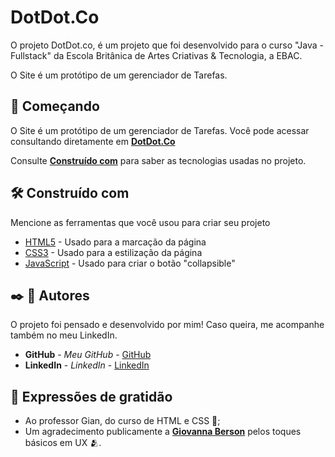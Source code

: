 # DotDot.Co

O projeto DotDot.co, é um projeto que foi desenvolvido para o curso "Java - Fullstack" da Escola Britânica de Artes Criativas & Tecnologia, a EBAC. 

O Site é um protótipo de um gerenciador de Tarefas.

## 🚀 Começando

O Site é um protótipo de um gerenciador de Tarefas. Você pode acessar consultando diretamente em **[DotDot.Co](https://dotdotco.vercel.app/)** 

Consulte **[Construído com](#🛠️-construído-com)** para saber as tecnologias usadas no projeto.

## 🛠️ Construído com

Mencione as ferramentas que você usou para criar seu projeto

* [HTML5](https://developer.mozilla.org/en-US/docs/Glossary/HTML5) - Usado para a marcação da página
* [CSS3](https://developer.mozilla.org/en-US/docs/Web/CSS) - Usado para a estilização da página
* [JavaScript](https://developer.mozilla.org/en-US/docs/Web/JavaScript) - Usado para criar o botão "collapsible"


## ✒️ 📌 Autores

O projeto foi pensado e desenvolvido por mim! Caso queira, me acompanhe também no meu LinkedIn.

* **GitHub** - *Meu GitHub* - [GitHub](https://github.com/artnomic)
* **LinkedIn** - *LinkedIn* - [LinkedIn](https://www.linkedin.com/in/artnomic/)

## 🎁 Expressões de gratidão

* Ao professor Gian, do curso de HTML e CSS 📢;
* Um agradecimento publicamente a **[Giovanna Berson](https://www.linkedin.com/in/giihberson/)** pelos toques básicos em UX 🫂.